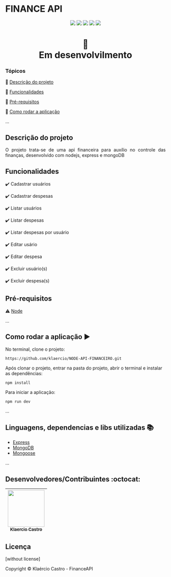 <h1>FINANCE API</h1> 

<p align="center">
  <img src="https://img.shields.io/static/v1?label=node&message=framework&color=blue&style=for-the-badge&logo=Nodejs"/>
  <img src="https://img.shields.io/static/v1?label=Express&message=framework&color=blue&style=for-the-badge&logo=Express"/>
  <img src="https://img.shields.io/static/v1?label=Mongodb&message=framework&color=blue&style=for-the-badge&logo=MongoDB"/>
  <img src="https://img.shields.io/static/v1?label=Mongoose&message=framework&color=blue&style=for-the-badge&logo=Mongoose"/>
  <img src="http://img.shields.io/static/v1?label=STATUS&message=EM_DESENVOLVIMENTO&color=red&style=for-the-badge"/>
</p>
  
<h1 align="center">
  🚧<br> Em desenvolvilmento
</h1>



### Tópicos 

:small_blue_diamond: [Descrição do projeto](#descrição-do-projeto)

:small_blue_diamond: [Funcionalidades](#funcionalidades)

:small_blue_diamond: [Pré-requisitos](#pré-requisitos)

:small_blue_diamond: [Como rodar a aplicação](#como-rodar-a-aplicação-arrow_forward)

... 


## Descrição do projeto 

<p align="justify">
   O projeto trata-se de uma api financeira para auxílio no controle das finanças, desenvolvido com nodejs, express e mongoDB
</p>

## Funcionalidades

:heavy_check_mark: Cadastrar usuários

:heavy_check_mark: Cadastrar despesas

:heavy_check_mark: Listar usuários

:heavy_check_mark: Listar despesas

:heavy_check_mark: Listar despesas por usuário

:heavy_check_mark: Editar usário

:heavy_check_mark: Editar despesa

:heavy_check_mark: Excluir usuário(s)

:heavy_check_mark: Excluir despesa(s)

## Pré-requisitos

:warning: [Node](https://nodejs.org/en/download/)

...

## Como rodar a aplicação :arrow_forward:

No terminal, clone o projeto: 

```
https://github.com/klaercio/NODE-API-FINANCEIRO.git
```
Após clonar o projeto, entrar na pasta do projeto, abrir o terminal e instalar as dependências:

```
npm install
```
Para iniciar a aplicação:

```
npm run dev
```

... 

## Linguagens, dependencias e libs utilizadas :books:

- [Express](https://expressjs.com/pt-br/)
- [MongoDB](https://www.mongodb.com)
- [Mongoose](https://mongoosejs.com)

...

## Desenvolvedores/Contribuintes :octocat:

| [<img src="https://github.com/klaercio.png" width=115><br><sub>Klaercio Castro</sub>](https://github.com/Diana-ops) |  
| :---:

## Licença 

[without license]

Copyright ©️ Klaércio Castro - FinanceAPI
